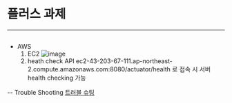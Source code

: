 # 플러스 과제

---
##
- AWS
  1. EC2
 ![image](https://github.com/user-attachments/assets/5a831477-127f-4ea8-99ce-77b98f5ae88b)
  2. heath check API
     ec2-43-203-67-111.ap-northeast-2.compute.amazonaws.com:8080/actuator/health 로 접속 시 서버 health checking 가능
     
--
Trouble Shooting
[트러블 슈팅](https://withsumyeom.tistory.com/entry/Trouble-Shooting-%ED%94%8C%EB%9F%AC%EC%8A%A4-%EC%A3%BC%EC%B0%A8-%ED%94%84%EB%A1%9C%EC%A0%9D%ED%8A%B8)


